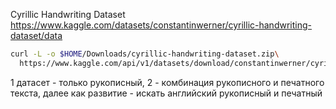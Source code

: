Cyrillic Handwriting Dataset https://www.kaggle.com/datasets/constantinwerner/cyrillic-handwriting-dataset/data

```bash 
curl -L -o $HOME/Downloads/cyrillic-handwriting-dataset.zip\
  https://www.kaggle.com/api/v1/datasets/download/constantinwerner/cyrillic-handwriting-dataset

```

1 датасет - только рукописный, 2 - комбинация рукописного и печатного текста, далее как развитие - искать английский рукописный и печатный 